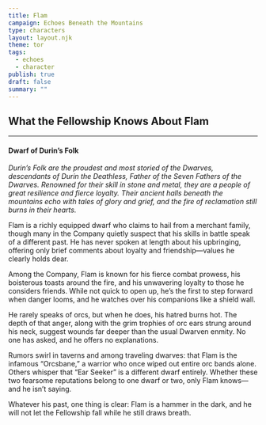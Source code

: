 ```yaml
---
title: Flam
campaign: Echoes Beneath the Mountains
type: characters
layout: layout.njk
theme: tor
tags:
  - echoes
  - character
publish: true
draft: false
summary: ""
---
```

## What the Fellowship Knows About Flam
***
#### **Dwarf of Durin’s Folk**

_Durin’s Folk are the proudest and most storied of the Dwarves, descendants of Durin the Deathless, Father of the Seven Fathers of the Dwarves. Renowned for their skill in stone and metal, they are a people of great resilience and fierce loyalty. Their ancient halls beneath the mountains echo with tales of glory and grief, and the fire of reclamation still burns in their hearts._

Flam is a richly equipped dwarf who claims to hail from a merchant family, though many in the Company quietly suspect that his skills in battle speak of a different past. He has never spoken at length about his upbringing, offering only brief comments about loyalty and friendship—values he clearly holds dear.  
  
Among the Company, Flam is known for his fierce combat prowess, his boisterous toasts around the fire, and his unwavering loyalty to those he considers friends. While not quick to open up, he’s the first to step forward when danger looms, and he watches over his companions like a shield wall.  
  
He rarely speaks of orcs, but when he does, his hatred burns hot. The depth of that anger, along with the grim trophies of orc ears strung around his neck, suggest wounds far deeper than the usual Dwarven enmity. No one has asked, and he offers no explanations.  
  
Rumors swirl in taverns and among traveling dwarves: that Flam is the infamous “Orcsbane,” a warrior who once wiped out entire orc bands alone. Others whisper that “Ear Seeker” is a different dwarf entirely. Whether these two fearsome reputations belong to one dwarf or two, only Flam knows—and he isn’t saying.  
  
Whatever his past, one thing is clear: Flam is a hammer in the dark, and he will not let the Fellowship fall while he still draws breath.